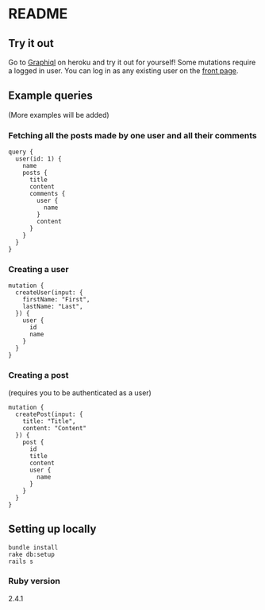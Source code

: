 # README

## Try it out

Go to [Graphiql](https://lit-lake-39706.herokuapp.com) on heroku and try it out for yourself!
Some mutations require a logged in user. You can log in as any existing user on the [front page](https://lit-lake-39706.herokuapp.com).

## Example queries
(More examples will be added)

### Fetching all the posts made by one user and all their comments
```
query {
  user(id: 1) {
    name
    posts {
      title
      content
      comments {
        user {
          name
        }
        content
      }
    }
  }
}
```

### Creating a user
```
mutation {
  createUser(input: {
    firstName: "First",
    lastName: "Last",
  }) {
    user {
      id
      name
    }
  }
}
```

### Creating a post
(requires you to be authenticated as a user)
```
mutation {
  createPost(input: {
    title: "Title",
    content: "Content"
  }) {
    post {
      id
      title
      content
      user {
        name
      }
    }
  }
}
```

## Setting up locally


```
bundle install
rake db:setup
rails s
```

### Ruby version

2.4.1
